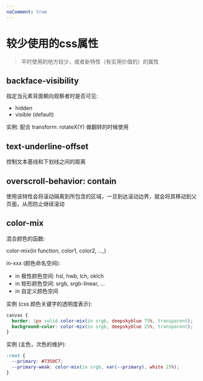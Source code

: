 ```yaml
---
noComment: true
---
```


# 较少使用的css属性

> 平时使用的地方较少，或者新特性（有实用价值的）的属性

## backface-visibility

指定当元素背面朝向观察者时是否可见:

- hidden
- visible (default)

实例: 配合 transform: rotateX(Y) 做翻转的时候使用

## text-underline-offset

控制文本基线和下划线之间的距离

## overscroll-behavior: contain

使用该特性会将滚动隔离到所包含的区域，一旦到达滚动边界，就会将其移动到父页面，从而防止继续滚动

## color-mix

混合颜色的函数:

color-mix(in function, color1, color2, ...,)

in-xxx (颜色命名空间):

- in 极性颜色空间: hsl, hwb, lch, oklch
- in 矩形颜色空间: srgb, srgb-linear, ...
- in 自定义颜色空间

实例 (css 颜色关键字的透明度表示):

```css
canvas {
  border: 1px solid color-mix(in srgb, deepskyblue 75%, transparent);
  background-color: color-mix(in srgb, deepskyblue 25%, transparent);
}
```

实例 (主色，次色的维护):

```css
:root {
  --primary: #7350C7;
  --primary-weak: color-mix(in srgb, var(--primary), white 25%);
}
```